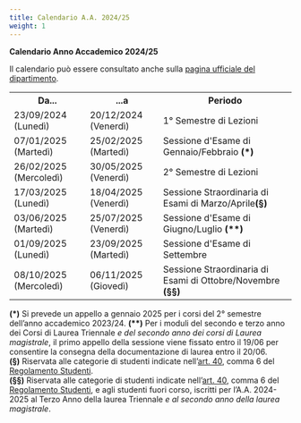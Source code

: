 ```yaml
---
title: Calendario A.A. 2024/25
weight: 1
---
```


**Calendario Anno Accademico 2024/25**

Il calendario può essere consultato anche sulla [pagina ufficiale del dipartimento](https://i3s.web.uniroma1.it/it/calendario-didattico).

<table>
    <tr>
        <th>Da...</th>
        <th>...a</th>
        <th>Periodo</th>
    </tr>
    <tr>
        <td>23/09/2024 (Lunedì)</td>
        <td>20/12/2024 (Venerdì)</td>
        <td>1° Semestre di Lezioni</td>
    </tr>
    <tr>
        <td>07/01/2025 (Martedì)</td>
        <td>25/02/2025 (Martedì)</td>
        <td>Sessione d'Esame di Gennaio/Febbraio <b>(*)</b></td>
    </tr>
    <tr>
        <td>26/02/2025 (Mercoledì)</td>
        <td>30/05/2025 (Venerdì)</td>
        <td>2° Semestre di Lezioni</td>
    </tr>
    <tr>
        <td>17/03/2025 (Lunedì)</td>
        <td>18/04/2025 (Venerdì)</td>
        <td>Sessione Straordinaria di Esami di Marzo/Aprile<b>(§)</b></td>
    </tr>
    <tr>
        <td>03/06/2025 (Martedì)</td>
        <td>25/07/2025 (Venerdì)</td>
        <td>Sessione d'Esame di Giugno/Luglio <b>(**)</b></td>
    </tr>
    <tr>
        <td>01/09/2025 (Lunedì)</td>
        <td>23/09/2025 (Martedì)</td>
        <td>Sessione d'Esame di Settembre</td>
    </tr>
    <tr>
        <td>08/10/2025 (Mercoledì)</td>
        <td>06/11/2025 (Giovedì)</td>
        <td>Sessione Straordinaria di Esami di Ottobre/Novembre <b>(§§)</b></td>
    </tr>
</table>

**(*)** Si prevede un appello a gennaio 2025 per i corsi del 2° semestre dell’anno accademico 2023/24.
**(\*\*)** Per i moduli del secondo e terzo anno dei Corsi di Laurea Triennale _e del secondo anno dei corsi di Laurea magistrale_, il primo appello della sessione viene fissato entro il 19/06 per consentire la consegna della documentazione di laurea entro il 20/06.  
**(§)** Riservata alle categorie di studenti indicate nell’[art. 40](https://www.uniroma1.it/it/content/esami-di-profitto), comma 6 del [Regolamento Studenti](https://www.uniroma1.it/it/pagina/regolamento-studenti).  
**(§§)** Riservata alle categorie di studenti indicate nell’[art. 40](https://www.uniroma1.it/it/content/esami-di-profitto), comma 6 del [Regolamento Studenti](https://www.uniroma1.it/it/pagina/regolamento-studenti), e agli studenti fuori corso, iscritti per l’A.A. 2024-2025 al Terzo Anno della laurea Triennale _e al secondo anno della laurea magistrale_.